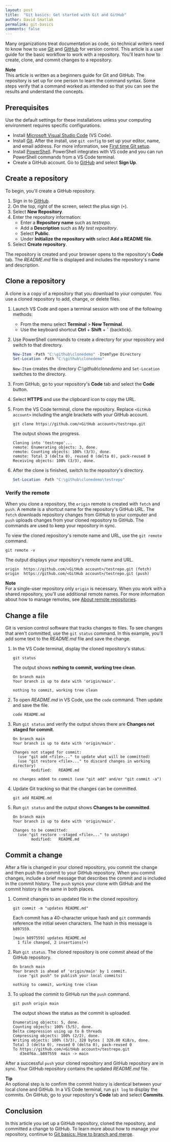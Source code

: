 ```yaml
---
layout: post
title:  "Git basics: Get started with Git and GitHub"
author: David Smatlak
permalink: git-basics
comments: false
---
```


Many organizations treat documentation as code, so technical writers need to know how to use [Git](https://git-scm.com/docs)
and [GitHub](https://docs.github.com/github) for version control. This article is a user guide for
the basic workflow to work with a repository. You'll learn how to create, clone, and commit changes
to a repository.

<div class="note">
<b>Note</b> <br>
This article is written as a beginners guide for Git and GitHub. The repository is set up for one
person to learn the command syntax. Some steps verify that a command worked as intended so that you
can see the results and understand the concepts.
</div>

## Prerequisites

Use the default settings for these installations unless your computing environment requires specific
configurations.

- Install [Microsoft Visual Studio Code](https://code.visualstudio.com/docs/setup/windows) (VS
  Code).
- Install [Git](https://git-scm.com/downloads). After the install, use `git config` to set up your
  editor, name, and email address. For more information, see [First time Git setup](https://git-scm.com/book/en/v2/Getting-Started-First-Time-Git-Setup).
- Install [PowerShell](https://docs.microsoft.com/powershell/scripting/install/installing-powershell-core-on-windows).
  PowerShell integrates with VS code and you can run PowerShell commands from a VS Code terminal.
- Create a GitHub account. Go to [GitHub](https://github.com) and select **Sign Up**.

## Create a repository

To begin, you'll create a GitHub repository.

1. Sign in to [GitHub](https://github.com).
1. On the top, right of the screen, select the plus sign (`+`).
1. Select **New Repository**.
1. Enter the repository information:
    - Enter a **Repository name** such as _testrepo_.
    - Add a **Description** such as _My test repository_.
    - Select **Public**.
    - Under **Initialize the repository with** select **Add a README file**.
1. Select **Create repository**.

The repository is created and your browser opens to the repository's **Code** tab. The _README.md_
file is displayed and includes the repository's name and description.

## Clone a repository

A clone is a copy of a repository that you download to your computer. You use a cloned repository to
add, change, or delete files.

1. Launch VS Code and open a terminal session with one of the following methods:
    - From the menu select **Terminal** > **New Terminal**.
    - Use the keyboard shortcut **Ctrl** + **Shift** + **`** (backtick).

1. Use PowerShell commands to create a directory for your repository and switch to that directory.

    ```powershell
    New-Item -Path "C:\github\clonedemo" -ItemType Directory
    Set-Location -Path "C:\github\clonedemo"
    ```

    `New-Item` creates the directory _C:\github\clonedemo_ and `Set-Location` switches to the
    directory.

1. From GitHub, go to your repository's **Code** tab and select the **Code** button.
1. Select **HTTPS** and use the clipboard icon to copy the URL.
1. From the VS Code terminal, clone the repository. Replace `<GitHub account>` including the angle
   brackets with your GitHub account.

    ```plaintext
    git clone https://github.com/<GitHub account>/testrepo.git
    ```

    The output shows the progress.

    ```plaintext
    Cloning into 'testrepo'...
    remote: Enumerating objects: 3, done.
    remote: Counting objects: 100% (3/3), done.
    remote: Total 3 (delta 0), reused 0 (delta 0), pack-reused 0
    Receiving objects: 100% (3/3), done.
    ```

1. After the clone is finished, switch to the repository's directory.

    ```powershell
    Set-Location -Path "C:\github\clonedemo\testrepo"
    ```

### Verify the remote

When you clone a repository, the `origin` remote is created with `fetch` and `push`. A remote is a
shortcut name for the repository's GitHub URL. The `fetch` downloads repository changes from GitHub
to your computer and `push` uploads changes from your cloned repository to GitHub. The commands are
used to keep your repository in sync.

To view the cloned repository's remote name and URL, use the `git remote` command.

```plaintext
git remote -v
```

The output displays your repository's remote name and URL.

```plaintext
origin  https://github.com/<GitHub account>/testrepo.git (fetch)
origin  https://github.com/<GitHub account>/testrepo.git (push)
```

<div class="note">
<b>Note</b> <br>
For a single-user repository only <code>origin</code> is necessary. When you work with a shared
repository, you'll use additional remote names. For more information about how to manage remotes,
see <a
href="https://docs.github.com/github/getting-started-with-github/about-remote-repositories">About
remote repositories</a>.
</div>

## Change a file

Git is version control software that tracks changes to files. To see changes that aren't committed,
use the `git status` command. In this example, you'll add some text to the _README.md_ file and save
the change.

1. In the VS Code terminal, display the cloned repository's status.

    ```plaintext
    git status
    ```

    The output shows **nothing to commit, working tree clean**.

    ```plaintext
    On branch main
    Your branch is up to date with 'origin/main'.

    nothing to commit, working tree clean
    ```

1. To open _README.md_ in VS Code, use the `code` command. Then update and save the file.

    ```plaintext
    code README.md
    ```

1. Run `git status` and verify the output shows there are **Changes not staged for commit**.

    ```plaintext
    On branch main
    Your branch is up to date with 'origin/main'.

    Changes not staged for commit:
      (use "git add <file>..." to update what will be committed)
      (use "git restore <file>..." to discard changes in working directory)
            modified:   README.md

    no changes added to commit (use "git add" and/or "git commit -a")
    ```

1. Update Git tracking so that the changes can be committed.

    ```plaintext
    git add README.md
    ```

1. Run `git status` and the output shows **Changes to be committed**.

    ```plaintext
    On branch main
    Your branch is up to date with 'origin/main'.

    Changes to be committed:
      (use "git restore --staged <file>..." to unstage)
            modified:   README.md
    ```

## Commit a change

After a file is changed in your cloned repository, you commit the change and then push the commit to
your GitHub repository. When you commit changes, include a brief message that describes the commit
and is included in the commit history. The `push` syncs your clone with GitHub and the commit
history is the same in both places.

1. Commit changes to an updated file in the cloned repository.

    ```plaintext
    git commit -m "updates README.md"
    ```

    Each commit has a 40-character unique hash and `git` commands reference the initial seven
    characters. The hash in this message is `b897559`.

    ```plaintext
    [main b897559] updates README.md
      1 file changed, 2 insertions(+)
    ```

1. Run `git status`. The cloned repository is one commit ahead of the GitHub repository.

    ```plaintext
    On branch main
    Your branch is ahead of 'origin/main' by 1 commit.
      (use "git push" to publish your local commits)

    nothing to commit, working tree clean
    ```

1. To upload the commit to GitHub run the `push` command.

    ```plaintext
    git push origin main
    ```

    The output shows the status as the commit is uploaded.

    ```plaintext
    Enumerating objects: 5, done.
    Counting objects: 100% (5/5), done.
    Delta compression using up to 8 threads
    Compressing objects: 100% (2/2), done.
    Writing objects: 100% (3/3), 328 bytes | 328.00 KiB/s, done.
    Total 3 (delta 0), reused 0 (delta 0), pack-reused 0
    To https://github.com/<GitHub account>/testrepo.git
       d3e4f6a..b897559  main -> main
    ```

After a successful `push` your cloned repository and GitHub repository are in sync. Your GitHub
repository contains the updated _README.md_ file.

<div class="tip">
<b>Tip</b> <br>
An optional step is to confirm the commit history is identical between your local clone and GitHub.
In a VS Code terminal, run <code>git log</code> to display the commits. On GitHub, go to your
repository's <b>Code</b> tab and select <b>Commits</b>.
</div>

## Conclusion

In this article you set up a GitHub repository, cloned the repository, and committed a change to
GitHub. To learn more about how to manage your repository, continue to [Git basics: How to branch and merge](git-basics-branch-merge).
